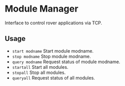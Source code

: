 # Module Manager
Interface to control rover applications via TCP.

## Usage
* `start modname`	Start module modname.
* `stop modname`	Stop module modname.
* `query modname`	Request status of module modname.
* `startall`		Start all modules.
* `stopall`			Stop all modules.
* `queryall`		Request status of all modules.